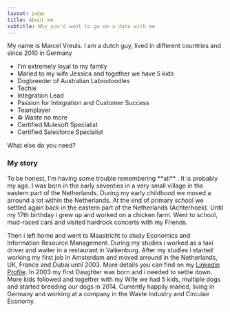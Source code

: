 ```yaml
---
layout: page
title: About me
subtitle: Why you'd want to go on a date with me
---
```


My name is Marcel Vreuls. I am a dutch guy, lived in different countries and since 2010 in Germany

- I'm extremely loyal to my family
- Maried to my wife Jessica and together we have 5 kids
- Dogbreeder of Australian Labrodoodles
- Techie
- Integration Lead
- Passion for Integration and Customer Success
- Teamplayer
- ♻️ Waste no more
- Certified  Mulesoft Specialist
- Certified  Salesforce Specialist

What else do you need?

### My story

<p>To be honest, I'm having some trouble remembering  **all** . It is probably my age. I was born in the early seventies in a very small village in the eastern part of the Netherlands. During my early childhood we moved a arround a lot within the Netherlands. At the end of primary school we settled again back in the eastern part of the Netherlands (Achterhoek). Until my 17th birthday i grew up and worked on a chicken farm. Went to school, mud-raced cars and visited hardrock concerts with my Friends. </p>Then i left home and went to Maastricht to study Economics and Information Resource Management. During my studies i worked as a taxi driver and waiter in a restaurant in Valkenburg. After my studies i started working my first job in Amsterdam and moved arround in the Netherlands, UK, France and Dubai until 2003. More details you can find on my <a href="https://www.linkedin.com/in/marcelvreuls/">Linkedin Profile</a>. In 2003 my first Daughter was born and i needed to settle down. More kids followed and together with my Wife we had 5 kids, multiple dogs and started breeding our dogs in 2014. Currently happily maried, living in Germany and working at a company in the Waste Industry and Circulair Economy.
